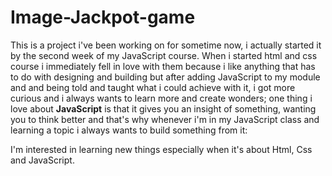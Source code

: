 # Image-Jackpot-game

This is a project i've been working on for sometime now, i actually started it by the second week of my JavaScript course. When i started html and css course i immediately fell in love with them because i like anything that has to do with designing and building but after adding JavaScript to my module and and being told and taught what i could achieve with it, i got more curious and i always wants to learn more and create wonders; one thing i love about __JavaScript__ is that it gives you an insight of something, wanting you to think better and that's why whenever i'm in my JavaScript class and learning a topic i always wants to build something from it:

I'm interested in learning new things especially when it's about Html, Css and JavaScript.
